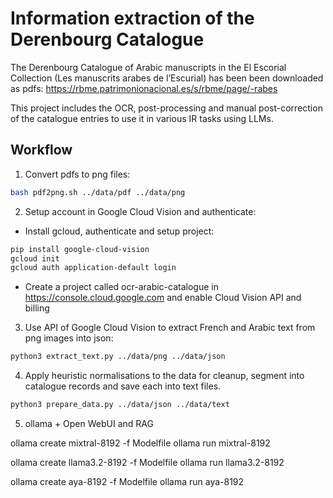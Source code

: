 
# Information extraction of the Derenbourg Catalogue

The Derenbourg Catalogue of Arabic manuscripts in the El Escorial Collection (Les manuscrits arabes de l’Escurial) has been been downloaded as pdfs: https://rbme.patrimonionacional.es/s/rbme/page/-rabes

This project includes the OCR, post-processing and manual post-correction of the catalogue entries to use it in various IR tasks using LLMs.


## Workflow

1. Convert pdfs to png files:

```bash
bash pdf2png.sh ../data/pdf ../data/png
```

2. Setup account in Google Cloud Vision and authenticate:

- Install gcloud, authenticate and setup project:

```bash
pip install google-cloud-vision
gcloud init
gcloud auth application-default login 
```

- Create a project called ocr-arabic-catalogue in https://console.cloud.google.com and enable Cloud Vision API and billing

3. Use API of Google Cloud Vision to extract French and Arabic text from png images into json:

```bash
python3 extract_text.py ../data/png ../data/json
```

4. Apply heuristic normalisations to the data for cleanup, segment into catalogue records and save each into text files.

```bash
python3 prepare_data.py ../data/json ../data/text
```


5. ollama + Open WebUI and RAG

ollama create mixtral-8192 -f Modelfile
ollama run mixtral-8192

ollama create llama3.2-8192 -f Modelfile
ollama run llama3.2-8192

ollama create aya-8192 -f Modelfile
ollama run aya-8192


